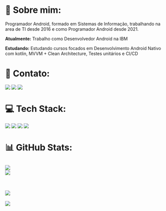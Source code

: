 # 💫 Sobre mim:

Programador Android, formado em Sistemas de Informação, trabalhando na area de TI desde 2016 e como Programador Android desde 2021.

**Atualmente:** Trabalho como Desenvolvedor Android na IBM

**Estudando:** Estudando cursos focados em Desenvolvimento Android Nativo com kotlin, MVVM + Clean Architecture, Testes unitários e CI/CD


# 📧 Contato:

<a href="mailto:erickweigner@gmail.com"><img src="https://img.shields.io/badge/Gmail-D14836?style=for-the-badge&logo=gmail&logoColor=white"/><a/>
<a href="https://www.linkedin.com/in/erick-weigner-341361114/"><img src="https://img.shields.io/badge/LinkedIn-0077B5?style=for-the-badge&logo=linkedin&logoColor=white"/><a/>
<a href="https://wa.me/+5511948847375"><img src="https://img.shields.io/badge/WhatsApp-25D366?style=for-the-badge&logo=whatsapp&logoColor=white"/><a/>

# 💻 Tech Stack:
<img src="https://img.shields.io/badge/Android-3DDC84?style=for-the-badge&logo=android&logoColor=white"/> <img src="https://img.shields.io/badge/Kotlin-0095D5?&style=for-the-badge&logo=kotlin&logoColor=white"/>
<img src="https://img.shields.io/badge/Android_Studio-3DDC84?style=for-the-badge&logo=android-studio&logoColor=white"/>
<img src="https://img.shields.io/badge/GitHub-100000?style=for-the-badge&logo=github&logoColor=white"/>

# 📊 GitHub Stats:
![](https://github-readme-stats.vercel.app/api?username=Weigner&theme=dark&hide_border=false&include_all_commits=true&count_private=true)<br/>
![](https://github-readme-streak-stats.herokuapp.com/?user=Weigner&theme=dark&hide_border=false)<br/><br/><br/>
![](https://github-readme-stats.vercel.app/api/top-langs/?username=Weigner&theme=darkt&hide_border=false&include_all_commits=true&count_private=true&layout=compact)
---
[![](https://visitcount.itsvg.in/api?id=Weigner&icon=0&color=0)](https://visitcount.itsvg.in)

